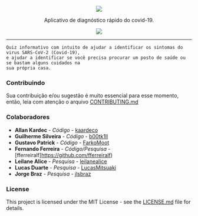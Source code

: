 <p align="center">
  <img src="https://i.imgur.com/laxjXkz.png">
  <p align="center">Aplicativo de diagnóstico rápido do covid-19.</p>

  <p align="center">
    <a href="https://github.com/kaardeco/coviDiag-19/blob/master/LICENSE.md">
      <img src="https://img.shields.io/badge/license-MIT-blue.svg">
    </a>
  </p>
</p>

---

```
Quiz informativo com intuito de ajudar a identificar os sintomas do virus SARS-CoV-2 (Covid-19), 
e ajudar a identificar se você precisa procurar um posto de saúde ou se bastam alguns cuidados na
sua própria casa.
```

### Contribuindo
Sua contribuição e/ou sugestão é muito essencial para esse momento, então, leia com atenção o arquivo [CONTRIBUTING.md](CONTRIBUTING.md)

### Colaboradores

* **Allan Kardec** - *Código* - [kaardeco](https://github.com/kaardeco)
* **Guilherme Silveira** - *Código* - [b00tk1ll](https://github.com/b00tk1ll)
* **Gustavo Patrick** - *Código* - [FarkoMoot](https://github.com/FarkoMoot)
* **Fernando Ferreira** - *Código/Pesquisa* - [fferreiralf]https://github.com/fferreiralf)
* **Leilane Alice** - *Pesquisa* - [leilanealice](#)
* **Lucas Duarte** - *Pesquisa* - [LucasMitsuaki](https://github.com/LucasMitsuaki)
* **Jorge Braz** - *Pesquisa* - [jlsbraz](https://github.com/jlsbraz)

### License

This project is licensed under the MIT License - see the [LICENSE.md](LICENSE.md) file for details.